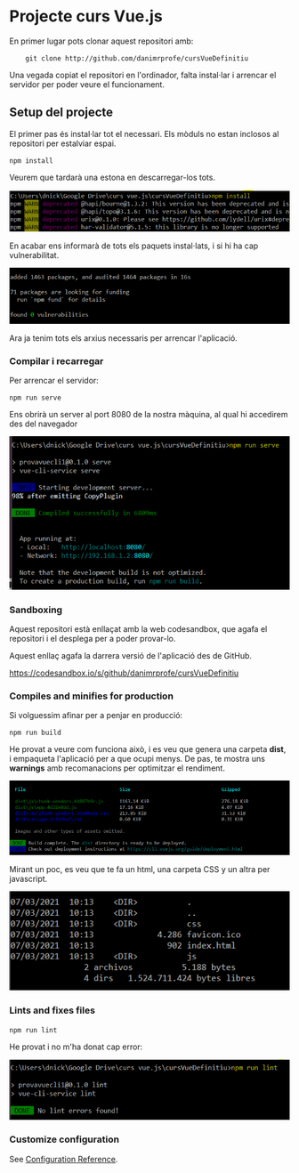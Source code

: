 # Projecte curs Vue.js
En primer lugar pots clonar aquest repositori amb:

        git clone http://github.com/danimrprofe/cursVueDefinitiu

Una vegada copiat el repositori en l'ordinador, falta instal·lar i arrencar el servidor per poder veure el funcionament.

## Setup del projecte

El primer pas és instal·lar tot el necessari. Els mòduls no estan inclosos al repositori per estalviar espai.

```
npm install
```

Veurem que tardarà una estona en descarregar-los tots.

![](img/2021-03-07-10-02-08.png)

En acabar ens informarà de tots els paquets instal·lats, i si hi ha cap vulnerabilitat.

![](img/2021-03-07-10-04-53.png)

Ara ja tenim tots els arxius necessaris per arrencar l'aplicació.


### Compilar i recarregar

Per arrencar el servidor:

```
npm run serve
```

Ens obrirà un server al port 8080 de la nostra màquina, al qual hi accedirem des del navegador

![](img/2021-03-07-10-09-15.png)

### Sandboxing

Aquest repositori està enllaçat amb la web codesandbox, que agafa el repositori i el desplega per a poder provar-lo. 

Aquest enllaç agafa la darrera versió de l'aplicació des de GitHub.

https://codesandbox.io/s/github/danimrprofe/cursVueDefinitiu

### Compiles and minifies for production

Si volguessim afinar per a penjar en producció:

```
npm run build
```

He provat a veure com funciona això, i es veu que genera una carpeta **dist**, i empaqueta l'aplicació per a que ocupi menys. De pas, te mostra uns **warnings** amb recomanacions per optimitzar el rendiment.

![](img/2021-03-07-10-14-48.png)

Mirant un poc, es veu que te fa un html, una carpeta CSS y un altra per javascript.

![](img/2021-03-07-10-16-38.png)

### Lints and fixes files
```
npm run lint
```

He provat i no m'ha donat cap error:

![](img/2021-03-07-10-18-55.png)

### Customize configuration
See [Configuration Reference](https://cli.vuejs.org/config/).
